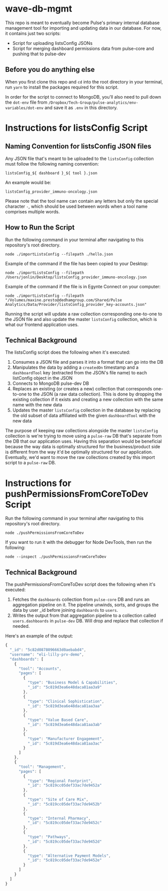 # wave-db-mgmt

This repo is meant to eventually become Pulse's primary internal database management tool for importing and updating data in our database. For now, it contains just two scripts:
- Script for uploading listsConfig JSONs
- Script for merging dashboard permissions data from pulse-core and pushing that to pulse-dev

## Before you do anything else

When you first clone this repo and `cd` into the root directory in your terminal, run `yarn` to install the packages required for this script.

In order for the script to connect to MongoDB, you'll also need to pull down the `dot-env` file from `/Dropbox/Tech-Group/pulse-analytics/env-variables/dot-env` and save it as `.env` in this directory.

#  Instructions for listsConfig Script

##  Naming Convention for listsConfig JSON files

Any JSON file that's meant to be uploaded to the `listsConfig` collection must follow the following naming convention:

```
listsConfig_${ dashboard }_${ tool }.json
```

An example would be:
```
listsConfig_provider_immuno-oncology.json
```

Please note that the tool name can contain any letters but only the special character `-`, which should be used between words when a tool name comprises multiple words.

##  How to Run the Script

Run the following command in your terminal after navigating to this repository's root directory.
```
node ./importListsConfig --filepath ./hello.json
```

Example of the command if the file has been copied to your Desktop:
```
node ./importListsConfig --filepath /Users/jonlin/Desktop/listsConfig_provider_immuno-oncology.json
```

Example of the command if the file is in Egynte Connect on your computer:
```
node ./importListsConfig --filepath "/Volumes/maxine.presto@dedhamgroup.com/Shared/Pulse Analytics/Data/Provider/listsConfig_provider_key-accounts.json"
```

Running the script will update a raw collection corresponding one-to-one to the JSON file and also update the master `listsConfig` collection, which is what our frontend application uses.

##  Technical Background

The listsConfig script does the following when it's executed:
1. Consumes a JSON file and parses it into a format that can go into the DB
2. Manipulates the data by adding a `createdOn` timestamp and a `dashboardTool` key (extracted from the JSON's file name) to each listConfig object in the JSON
3. Connects to MongoDB pulse-dev DB
4. Replaces an existing (or creates a new) collection that corresponds one-to-one to the JSON (a raw data collection). This is done by dropping the existing collection if it exists and creating a new collection with the same name with the new data
5. Updates the master `listsConfig` collection in the database by replacing the old subset of data affiliated with the given `dashboardTool` with the new data

The purpose of keeping raw collections alongside the master `listsConfig` collection is we're trying to move using a `pulse-raw` DB that's separate from the DB that our application uses. Having this separation would be beneficial because the way data is optimally structured for the business/product side is different from the way it'd be optimally structured for our application. Eventually, we'd want to move the raw collections created by this import script to a `pulse-raw` DB.

#  Instructions for pushPermissionsFromCoreToDev Script

Run the following command in your terminal after navigating to this repository's root directory.
```
node ./pushPermissionsFromCoreToDev
```

If you want to run it with the debugger for Node DevTools, then run the following:
```
node --inspect ./pushPermissionsFromCoreToDev
```

##  Technical Background

The pushPermissionsFromCoreToDev script does the following when it's executed:
1. Fetches the `dashboards` collection from `pulse-core` DB and runs an aggregation pipeline on it. The pipeline unwinds, sorts, and groups the data by user _id before joining `dashboards` to `users`.
2. Writes the output from that aggregation pipeline to a collection called `users.dashboards` in `pulse-dev` DB. Will drop and replace that collection if needed.

Here's an example of the output:
```javascript
{
  "_id": "5c82d0878096663d0aebabd4",
  "username": "eli-lilly-prv-demo",
  "dashboards": [
    {
      "tool": "Accounts",
      "pages": [
        {
          "type": "Business Model & Capabilities",
          "_id": "5c819d3ea6e48daca81aa3a9"
        },
        {
          "type": "Clinical Sophistication",
          "_id": "5c819d3ea6e48daca81aa3aa"
        },
        {
          "type": "Value Based Care",
          "_id": "5c819d3ea6e48daca81aa3ab"
        },
        {
          "type": "Manufacturer Engagement",
          "_id": "5c819d3ea6e48daca81aa3ac"
        }
      ]
    },
    {
      "tool": "Management",
      "pages": [
        {
          "type": "Regional Footprint",
          "_id": "5c819cc05def33ac7de9452a"
        },
        {
          "type": "Site of Care Mix",
          "_id": "5c819cc05def33ac7de9452b"
        },
        {
          "type": "Internal Pharmacy",
          "_id": "5c819cc05def33ac7de9452c"
        },
        {
          "type": "Pathways",
          "_id": "5c819cc05def33ac7de9452d"
        },
        {
          "type": "Alternative Payment Models",
          "_id": "5c819cc05def33ac7de9452e"
        }
      ]
    }
  ]
}
```
